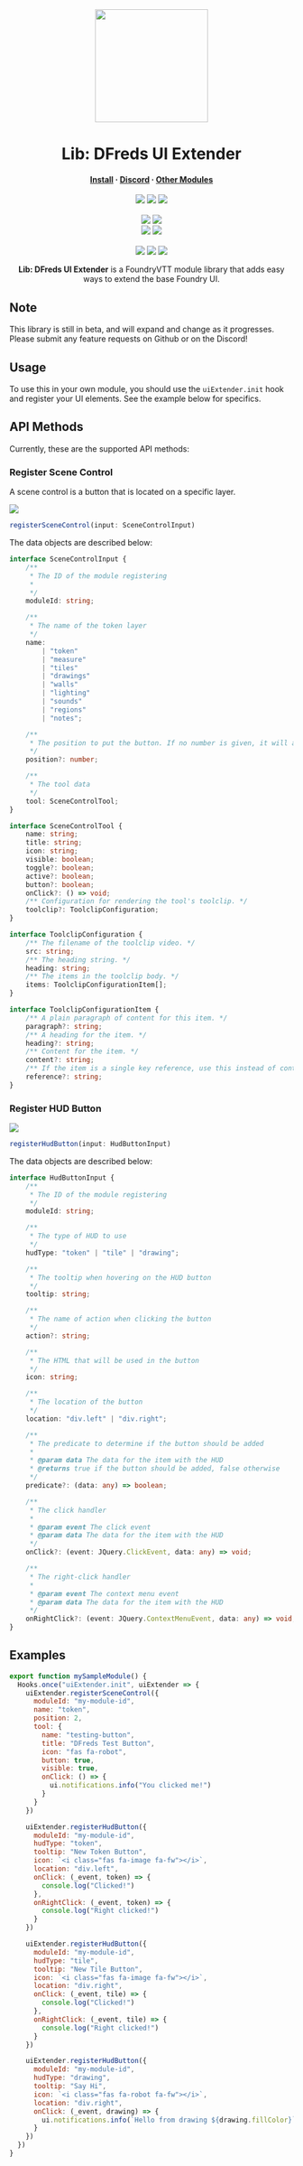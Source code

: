<div align="center">
  <img src="https://i.imgur.com/gOZy3Jf.png" width="200" height="200"/>
</div>
<h1 align="center">Lib: DFreds UI Extender</h1>

<h4 align="center">
  <a href="https://foundryvtt.com/packages/lib-dfreds-ui-extender">Install</a>
  ·
  <a href="https://discord.gg/Wq8AEV9bWb">Discord</a>
  ·
  <a href="https://github.com/topics/dfreds-modules">Other Modules</a>
</h4>

<p align="center">
    <a href="https://github.com/DFreds/lib-dfreds-ui-extender/pulse"><img src="https://img.shields.io/github/last-commit/DFreds/lib-dfreds-ui-extender?style=for-the-badge&logo=github&color=7dc4e4&logoColor=D9E0EE&labelColor=302D41"></a>
    <a href="https://github.com/DFreds/lib-dfreds-ui-extender/releases/latest"><img src="https://img.shields.io/github/v/release/DFreds/lib-dfreds-ui-extender?style=for-the-badge&logo=gitbook&color=8bd5ca&logoColor=D9E0EE&labelColor=302D41"></a>
    <a href="https://github.com/DFreds/lib-dfreds-ui-extender/stargazers"><img src="https://img.shields.io/github/stars/DFreds/lib-dfreds-ui-extender?style=for-the-badge&logo=apachespark&color=eed49f&logoColor=D9E0EE&labelColor=302D41"></a>
    <br>
    <br>
    <img src="https://img.shields.io/badge/dynamic/json.svg?url=https://raw.githubusercontent.com/DFreds/lib-dfreds-ui-extender/main/static/module.json&label=Foundry%20Version&query=$.compatibility.verified&colorB=fe6a1f&style=for-the-badge&logo=foundryvirtualtabletop">
    <a href="https://forge-vtt.com/bazaar#package=lib-dfreds-ui-extender"><img src="https://img.shields.io/badge/dynamic/json?label=Forge%20Installs&query=package.installs&suffix=%25&url=https://forge-vtt.com/api/bazaar/package/lib-dfreds-ui-extender&colorB=68a74f&style=for-the-badge&logo=condaforge"></a>
    <br>
    <img src="https://img.shields.io/github/downloads/DFreds/lib-dfreds-ui-extender/latest/lib-dfreds-ui-extender.zip?color=2b82fc&label=LATEST%20DOWNLOADS&style=for-the-badge">
    <img src="https://img.shields.io/github/downloads/DFreds/lib-dfreds-ui-extender/total?color=2b82fc&label=TOTAL%20DOWNLOADS&style=for-the-badge">
    <br>
    <br>
    <a href="https://www.patreon.com/dfreds"><img src="https://img.shields.io/badge/-Patreon-%23f96854?style=for-the-badge&logo=patreon"></a>
    <a href="https://www.buymeacoffee.com/dfreds"><img src="https://img.shields.io/badge/-Buy%20Me%20A%20Coffee-%23ff813f?style=for-the-badge&logo=buymeacoffee"></a>
    <a href="https://discord.gg/Wq8AEV9bWb"><img src="https://img.shields.io/badge/-Discord-%235865f2?style=for-the-badge"></a>
</p>

<p align="center">
    <b>Lib: DFreds UI Extender</b> is a FoundryVTT module library that adds easy ways to extend the base Foundry UI.
</p>

## Note

This library is still in beta, and will expand and change as it progresses. Please submit any feature requests on Github or on the Discord!

## Usage

To use this in your own module, you should use the `uiExtender.init` hook and register your UI elements. See the example below for specifics.

## API Methods

Currently, these are the supported API methods:

### Register Scene Control

A scene control is a button that is located on a specific layer.

<img src="docs/scene-control.png"/>

```js
registerSceneControl(input: SceneControlInput)
```

The data objects are described below:

```ts
interface SceneControlInput {
    /**
     * The ID of the module registering
     *
     */
    moduleId: string;

    /**
     * The name of the token layer
     */
    name:
        | "token"
        | "measure"
        | "tiles"
        | "drawings"
        | "walls"
        | "lighting"
        | "sounds"
        | "regions"
        | "notes";

    /**
     * The position to put the button. If no number is given, it will append it to the end
     */
    position?: number;

    /**
     * The tool data
     */
    tool: SceneControlTool;
}

interface SceneControlTool {
    name: string;
    title: string;
    icon: string;
    visible: boolean;
    toggle?: boolean;
    active?: boolean;
    button?: boolean;
    onClick?: () => void;
    /** Configuration for rendering the tool's toolclip. */
    toolclip?: ToolclipConfiguration;
}

interface ToolclipConfiguration {
    /** The filename of the toolclip video. */
    src: string;
    /** The heading string. */
    heading: string;
    /** The items in the toolclip body. */
    items: ToolclipConfigurationItem[];
}

interface ToolclipConfigurationItem {
    /** A plain paragraph of content for this item. */
    paragraph?: string;
    /** A heading for the item. */
    heading?: string;
    /** Content for the item. */
    content?: string;
    /** If the item is a single key reference, use this instead of content. */
    reference?: string;
}
```

### Register HUD Button

<img src="docs/hud-button.png"/>

```js
registerHudButton(input: HudButtonInput)
```

The data objects are described below:

```ts
interface HudButtonInput {
    /**
     * The ID of the module registering
     */
    moduleId: string;

    /**
     * The type of HUD to use
     */
    hudType: "token" | "tile" | "drawing";

    /**
     * The tooltip when hovering on the HUD button
     */
    tooltip: string;

    /**
     * The name of action when clicking the button
     */
    action?: string;

    /**
     * The HTML that will be used in the button
     */
    icon: string;

    /**
     * The location of the button
     */
    location: "div.left" | "div.right";

    /**
     * The predicate to determine if the button should be added
     *
     * @param data The data for the item with the HUD
     * @returns true if the button should be added, false otherwise
     */
    predicate?: (data: any) => boolean;

    /**
     * The click handler
     *
     * @param event The click event
     * @param data The data for the item with the HUD
     */
    onClick?: (event: JQuery.ClickEvent, data: any) => void;

    /**
     * The right-click handler
     *
     * @param event The context menu event
     * @param data The data for the item with the HUD
     */
    onRightClick?: (event: JQuery.ContextMenuEvent, data: any) => void;
}
```

## Examples

```js
export function mySampleModule() {
  Hooks.once("uiExtender.init", uiExtender => {
    uiExtender.registerSceneControl({
      moduleId: "my-module-id",
      name: "token",
      position: 2,
      tool: {
        name: "testing-button",
        title: "DFreds Test Button",
        icon: "fas fa-robot",
        button: true,
        visible: true,
        onClick: () => {
          ui.notifications.info("You clicked me!")
        }
      }
    })

    uiExtender.registerHudButton({
      moduleId: "my-module-id",
      hudType: "token",
      tooltip: "New Token Button",
      icon: `<i class="fas fa-image fa-fw"></i>`,
      location: "div.left",
      onClick: (_event, token) => {
        console.log("Clicked!")
      },
      onRightClick: (_event, token) => {
        console.log("Right clicked!")
      }
    })

    uiExtender.registerHudButton({
      moduleId: "my-module-id",
      hudType: "tile",
      tooltip: "New Tile Button",
      icon: `<i class="fas fa-image fa-fw"></i>`,
      location: "div.right",
      onClick: (_event, tile) => {
        console.log("Clicked!")
      },
      onRightClick: (_event, tile) => {
        console.log("Right clicked!")
      }
    })

    uiExtender.registerHudButton({
      moduleId: "my-module-id",
      hudType: "drawing",
      tooltip: "Say Hi",
      icon: `<i class="fas fa-robot fa-fw"></i>`,
      location: "div.right",
      onClick: (_event, drawing) => {
        ui.notifications.info(`Hello from drawing ${drawing.fillColor}`)
      }
    })
  })
}
```
